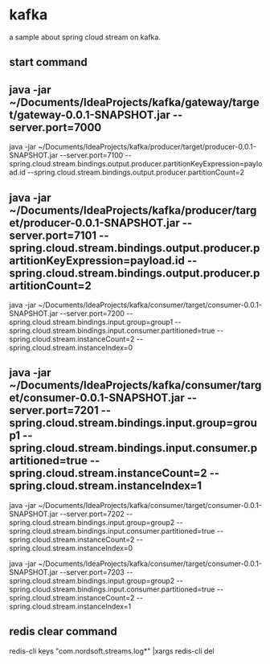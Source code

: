 # kafka
a sample about spring cloud stream on kafka.

## start command
java -jar  ~/Documents/IdeaProjects/kafka/gateway/target/gateway-0.0.1-SNAPSHOT.jar --server.port=7000  
---
java -jar  ~/Documents/IdeaProjects/kafka/producer/target/producer-0.0.1-SNAPSHOT.jar --server.port=7100  --spring.cloud.stream.bindings.output.producer.partitionKeyExpression=payload.id --spring.cloud.stream.bindings.output.producer.partitionCount=2

java -jar  ~/Documents/IdeaProjects/kafka/producer/target/producer-0.0.1-SNAPSHOT.jar --server.port=7101  --spring.cloud.stream.bindings.output.producer.partitionKeyExpression=payload.id --spring.cloud.stream.bindings.output.producer.partitionCount=2
---
java -jar  ~/Documents/IdeaProjects/kafka/consumer/target/consumer-0.0.1-SNAPSHOT.jar --server.port=7200  --spring.cloud.stream.bindings.input.group=group1 --spring.cloud.stream.bindings.input.consumer.partitioned=true  --spring.cloud.stream.instanceCount=2 --spring.cloud.stream.instanceIndex=0

java -jar  ~/Documents/IdeaProjects/kafka/consumer/target/consumer-0.0.1-SNAPSHOT.jar --server.port=7201  --spring.cloud.stream.bindings.input.group=group1 --spring.cloud.stream.bindings.input.consumer.partitioned=true  --spring.cloud.stream.instanceCount=2 --spring.cloud.stream.instanceIndex=1
---
java -jar  ~/Documents/IdeaProjects/kafka/consumer/target/consumer-0.0.1-SNAPSHOT.jar --server.port=7202  --spring.cloud.stream.bindings.input.group=group2 --spring.cloud.stream.bindings.input.consumer.partitioned=true  --spring.cloud.stream.instanceCount=2 --spring.cloud.stream.instanceIndex=0

java -jar  ~/Documents/IdeaProjects/kafka/consumer/target/consumer-0.0.1-SNAPSHOT.jar --server.port=7203  --spring.cloud.stream.bindings.input.group=group2 --spring.cloud.stream.bindings.input.consumer.partitioned=true  --spring.cloud.stream.instanceCount=2 --spring.cloud.stream.instanceIndex=1

## redis clear command
redis-cli keys "com.nordsoft.streams.log*" |xargs redis-cli del
